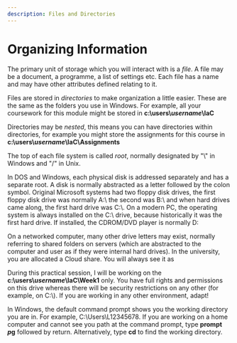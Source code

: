 ```yaml
---
description: Files and Directories
---
```


# Organizing Information

The primary unit of storage which you will interact with is a _file_. A file may be a document, a programme, a list of settings etc. Each file has a name and may have other attributes defined relating to it.&#x20;

Files are stored in _directories_ to make organization a little easier. These are the same as the folders you use in Windows. For example, all your coursework for this module might be stored in **c:\users\\**_**username**_**\IaC**&#x20;

Directories may be _nested_, this means you can have directories within directories, for example you might store the assignments for this course in **c:\users\\**_**username**_**\IaC\Assignments**&#x20;

The top of each file system is called _root_, normally designated by "\\" in Windows and "/" in Unix.&#x20;

In DOS and Windows, each physical disk is addressed separately and has a separate root. A disk is normally abstracted as a letter followed by the colon symbol. Original Microsoft systems had two floppy disk drives, the first floppy disk drive was normally A:\ the second was B:\ and when hard drives came along, the first hard drive was C:\\. On a modern PC, the operating system is always installed on the C:\ drive, because historically it was the first hard drive. If installed, the CDROM/DVD player is normally D:

On a networked computer, many other drive letters may exist, normally referring to shared folders on servers (which are abstracted to the computer and user as if they were internal hard drives). In the university, you are allocated a Cloud share. You will always see it as&#x20;

During this practical session, I will be working on the **c:\users\\**_**username**_**\IaC\Week1** only. You have full rights and permissions on this drive whereas there will be security restrictions on any other (for example, on C:\\). If you are working in any other environment, adapt!&#x20;

In Windows, the default command prompt shows you the working directory you are in. For example, C:\Users\L12345678. If you are working on a home computer and cannot see you path at the command prompt, type **prompt $p$g** followed by return. Alternatively, type **cd** to find the working directory.&#x20;
